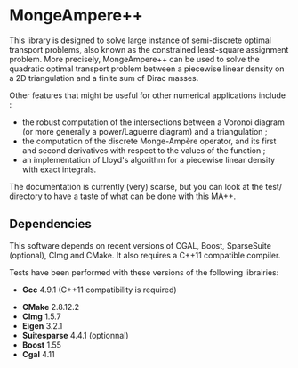 MongeAmpere++
====================

This library is designed to solve large instance of semi-discrete optimal transport problems, also known as
the constrained least-square assignment problem. More precisely, MongeAmpere++ can be used to solve the quadratic
optimal transport problem between a piecewise linear density on a 2D triangulation and a finite sum of Dirac masses.

Other features that might be useful for other numerical applications include :

* the robust computation of the intersections between a Voronoi diagram (or more generally a power/Laguerre diagram)
  and a triangulation ;
* the computation of the discrete Monge-Ampère operator, and its first and second derivatives with respect to the values
  of the function ; 
* an implementation of Lloyd's algorithm for a piecewise linear density with exact integrals.

The documentation is currently (very) scarse, but you can look at the test/ directory to have a taste of what can be 
done with this MA++.

Dependencies
------------

This software depends on recent versions of CGAL, Boost, SparseSuite (optional), CImg and CMake. It also requires a C++11
compatible compiler.

Tests have been performed with these versions of the following librairies:

* **Gcc** 4.9.1 (C++11 compatibility is required)
+ **CMake** 2.8.12.2
+ **CImg** 1.5.7
+ **Eigen** 3.2.1
+ **Suitesparse** 4.4.1 (optionnal)
+ **Boost** 1.55
+ **Cgal** 4.11
